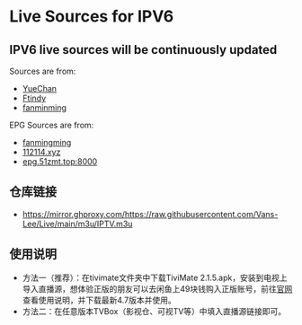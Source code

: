 # Live Sources for IPV6
## IPV6 live sources will be continuously updated

Sources are from:

- [YueChan](https://github.com/YueChan/Live)
- [Ftindy](https://github.com/Ftindy/IPTV-URL)
- [fanminming](https://github.com/fanmingming/live)

EPG Sources are from:

- [fanmingming](https://github.com/fanmingming/live)
- [112114.xyz](https://diyp1.112114.xyz)
- [epg.51zmt.top:8000](http://epg.51zmt.top:8000/)

## 仓库链接

- https://mirror.ghproxy.com/https://raw.githubusercontent.com/Vans-Lee/Live/main/m3u/IPTV.m3u

## 使用说明

- 方法一（推荐）：在tivimate文件夹中下载TiviMate  2.1.5.apk，安装到电视上导入直播源，想体验正版的朋友可以去闲鱼上49块钱购入正版账号，前往[官网](https://www.tivimate.org/)查看使用说明，并下载最新4.7版本并使用。
- 方法二：在任意版本TVBox（影视仓、可视TV等）中填入直播源链接即可。
